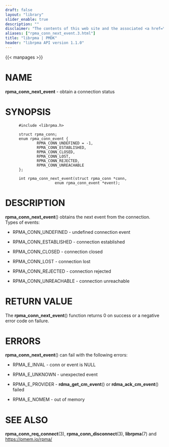 ```yaml
---
draft: false
layout: "library"
slider_enable: true
description: ""
disclaimer: "The contents of this web site and the associated <a href=\"https://github.com/pmem\">GitHub repositories</a> are BSD-licensed open source."
aliases: ["rpma_conn_next_event.3.html"]
title: "librpma | PMDK"
header: "librpma API version 1.1.0"
---
```

{{< manpages >}}

[comment]: <> (SPDX-License-Identifier: BSD-3-Clause)
[comment]: <> (Copyright 2020-2022, Intel Corporation)

NAME
====

**rpma\_conn\_next\_event** - obtain a connection status

SYNOPSIS
========

          #include <librpma.h>

          struct rpma_conn;
          enum rpma_conn_event {
                  RPMA_CONN_UNDEFINED = -1,
                  RPMA_CONN_ESTABLISHED,
                  RPMA_CONN_CLOSED,
                  RPMA_CONN_LOST,
                  RPMA_CONN_REJECTED,
                  RPMA_CONN_UNREACHABLE
          };

          int rpma_conn_next_event(struct rpma_conn *conn,
                          enum rpma_conn_event *event);

DESCRIPTION
===========

**rpma\_conn\_next\_event**() obtains the next event from the
connection. Types of events:

-   RPMA\_CONN\_UNDEFINED - undefined connection event

-   RPMA\_CONN\_ESTABLISHED - connection established

-   RPMA\_CONN\_CLOSED - connection closed

-   RPMA\_CONN\_LOST - connection lost

-   RPMA\_CONN\_REJECTED - connection rejected

-   RPMA\_CONN\_UNREACHABLE - connection unreachable

RETURN VALUE
============

The **rpma\_conn\_next\_event**() function returns 0 on success or a
negative error code on failure.

ERRORS
======

**rpma\_conn\_next\_event**() can fail with the following errors:

-   RPMA\_E\_INVAL - conn or event is NULL

-   RPMA\_E\_UNKNOWN - unexpected event

-   RPMA\_E\_PROVIDER - **rdma\_get\_cm\_event**() or
    **rdma\_ack\_cm\_event**() failed

-   RPMA\_E\_NOMEM - out of memory

SEE ALSO
========

**rpma\_conn\_req\_connect**(3), **rpma\_conn\_disconnect**(3),
**librpma**(7) and https://pmem.io/rpma/
